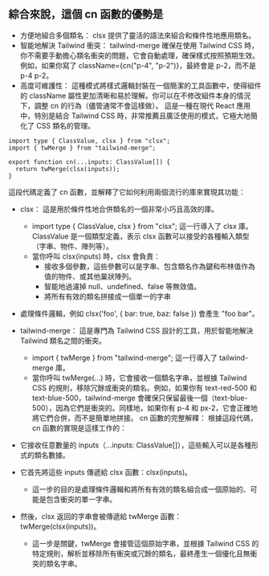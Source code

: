 
## 綜合來說，這個 cn 函數的優勢是

 * 方便地組合多個類名： clsx 提供了靈活的語法來組合和條件性地應用類名。
 * 智能地解決 Tailwind 衝突： tailwind-merge 確保在使用 Tailwind CSS 時，你不需要手動擔心類名衝突的問題，它會自動處理，確保樣式按照預期生效。例如，如果你寫了 className={cn("p-4", "p-2")}，最終會是 p-2，而不是 p-4 p-2。
 * 高度可維護性： 這種模式將樣式邏輯封裝在一個簡潔的工具函數中，使得組件的 className 屬性更加清晰和易於理解。你可以在不修改組件本身的情況下，調整 cn 的行為（儘管通常不會這樣做）。
這是一種在現代 React 應用中，特別是結合 Tailwind CSS 時，非常推薦且廣泛使用的模式，它極大地簡化了 CSS 類名的管理。

```
import type { ClassValue, clsx } from "clsx";
import { twMerge } from "tailwind-merge";

export function cn(...inputs: ClassValue[]) {
  return twMerge(clsx(inputs));
}
```

這段代碼定義了 cn 函數，並解釋了它如何利用兩個流行的庫來實現其功能：
 * clsx： 這是用於條件性地合併類名的一個非常小巧且高效的庫。
   * import type { ClassValue, clsx } from "clsx"; 這一行導入了 clsx 庫。ClassValue 是一個類型定義，表示 clsx 函數可以接受的各種輸入類型（字串、物件、陣列等）。
   * 當你呼叫 clsx(inputs) 時，clsx 會負責：
     * 接收多個參數，這些參數可以是字串、包含類名作為鍵和布林值作為值的物件、或其他巢狀陣列。
     * 智能地過濾掉 null、undefined、false 等無效值。
     * 將所有有效的類名拼接成一個單一的字串
* 處理條件邏輯，例如 clsx('foo', { bar: true, baz: false }) 會產生 "foo bar"。

* tailwind-merge： 這是專門為 Tailwind CSS 設計的工具，用於智能地解決 Tailwind 類名之間的衝突。
   * import { twMerge } from "tailwind-merge"; 這一行導入了 tailwind-merge 庫。
   * 當你呼叫 twMerge(...) 時，它會接收一個類名字串，並根據 Tailwind CSS 的規則，移除冗餘或衝突的類名。例如，如果你有 text-red-500 和 text-blue-500，tailwind-merge 會確保只保留最後一個（text-blue-500），因為它們是衝突的。同樣地，如果你有 p-4 和 px-2，它會正確地將它們合併，而不是簡單地拼接。
cn 函數的完整解釋：
根據這段代碼，cn 函數的實現是這樣工作的：
 * 它接收任意數量的 inputs（...inputs: ClassValue[]），這些輸入可以是各種形式的類名數據。
 * 它首先將這些 inputs 傳遞給 clsx 函數：clsx(inputs)。
   * 這一步的目的是處理條件邏輯和將所有有效的類名組合成一個原始的、可能是包含衝突的單一字串。
 * 然後，clsx 返回的字串會被傳遞給 twMerge 函數：twMerge(clsx(inputs))。
   * 這一步是關鍵，twMerge 會接管這個原始字串，並根據 Tailwind CSS 的特定規則，解析並移除所有衝突或冗餘的類名，最終產生一個優化且無衝突的類名字串。
